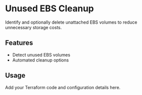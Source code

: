 # Unused EBS Cleanup

Identify and optionally delete unattached EBS volumes to reduce unnecessary storage costs.

## Features
- Detect unused EBS volumes
- Automated cleanup options

## Usage
Add your Terraform code and configuration details here. 